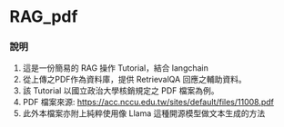 # RAG_pdf

### 說明

1. 這是一份簡易的 RAG 操作 Tutorial，結合 langchain
2. 從上傳之PDF作為資料庫，提供 RetrievalQA 回應之輔助資料。
3. 該 Tutorial 以國立政治大學核銷規定之 PDF 檔案為例。
4. PDF 檔案來源: https://acc.nccu.edu.tw/sites/default/files/11008.pdf
5. 此外本檔案亦附上純粹使用像 Llama 這種開源模型做文本生成的方法
